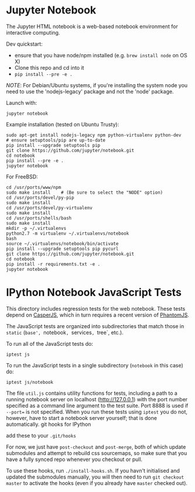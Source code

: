 # Jupyter Notebook

The Jupyter HTML notebook is a web-based notebook environment for interactive computing.

Dev quickstart:

* ensure that you have node/npm installed (e.g. `brew install node` on OS X)
* Clone this repo and cd into it
* `pip install --pre -e .`

_NOTE_: For Debian/Ubuntu systems, if you're installing the system node you need
to use the 'nodejs-legacy' package and not the 'node' package.

Launch with:

    jupyter notebook

Example installation (tested on Ubuntu Trusty):

```
sudo apt-get install nodejs-legacy npm python-virtualenv python-dev
# ensure setuptools/pip are up-to-date
pip install --upgrade setuptools pip
git clone https://github.com/jupyter/notebook.git
cd notebook
pip install --pre -e .
jupyter notebook
```

For FreeBSD:
```
cd /usr/ports/www/npm
sudo make install    # (Be sure to select the "NODE" option)
cd /usr/ports/devel/py-pip
sudo make install
cd /usr/ports/devel/py-virtualenv
sudo make install
cd /usr/ports/shells/bash
sudo make install
mkdir -p ~/.virtualenvs
python2.7 -m virtualenv ~/.virtualenvs/notebook
bash
source ~/.virtualenvs/notebook/bin/activate
pip install --upgrade setuptools pip pycurl
git clone https://github.com/jupyter/notebook.git
cd notebook
pip install -r requirements.txt -e .
jupyter notebook
```
# IPython Notebook JavaScript Tests

This directory includes regression tests for the web notebook. These tests
depend on [CasperJS](http://casperjs.org/), which in turn requires a recent
version of [PhantomJS](http://phantomjs.org/).

The JavaScript tests are organized into subdirectories that match those in
`static` (`base', `notebook`, `services`, `tree`, etc.).

To run all of the JavaScript tests do:

```
iptest js
```

To run the JavaScript tests in a single subdirectory (`notebook` in this
case) do:

```
iptest js/notebook
```

The file `util.js` contains utility functions for tests, including a path to
a running notebook server on localhost (http://127.0.0.1) with the port
number specified as a command line argument to the test suite. Port 8888 is
used if `--port=` is not specified. When you run these tests using `iptest`
you do not, however, have to start a notebook server yourself; that is done
automatically.
git hooks for IPython

add these to your `.git/hooks`

For now, we just have `post-checkout` and `post-merge`,
both of which update submodules and attempt to rebuild css sourcemaps,
so make sure that you have a fully synced repo whenever you checkout or pull.

To use these hooks, run `./install-hooks.sh`. 
If you havn't initialised and updated the submodules manually, you will then need to run `git checkout master` to activate the hooks (even if you already have `master` checked out).
